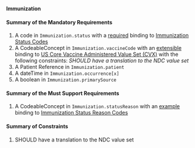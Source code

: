 **Immunization**

#### Summary of the Mandatory Requirements
1.  A  code  in `Immunization.status`
with a [required](http://hl7.org/fhir/R4/terminologies.html#required)
 binding to [Immunization Status Codes](http://hl7.org/fhir/ValueSet/immunization-status)
1.  A  CodeableConcept  in `Immunization.vaccineCode`
with an [extensible](http://hl7.org/fhir/R4/terminologies.html#extensible)
 binding to [US Core Vaccine Administered Value Set (CVX)](ValueSet-us-core-vaccines-cvx.html) with the following constraints: *SHOULD have a translation to the NDC value set*
1.  A Patient Reference  in `Immunization.patient`
1.  A  dateTime  in `Immunization.occurrence[x]`
1.  A  boolean  in `Immunization.primarySource`

#### Summary of the Must Support Requirements
1.  A  CodeableConcept  in `Immunization.statusReason`
with an [example](http://hl7.org/fhir/R4/terminologies.html#example)
 binding to [Immunization Status Reason Codes](http://hl7.org/fhir/ValueSet/immunization-status-reason)

#### Summary of Constraints
1. SHOULD have a translation to the NDC value set